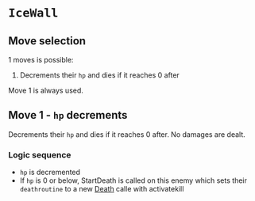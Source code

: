 # `IceWall`

## Move selection
1 moves is possible:

1. Decrements their `hp` and dies if it reaches 0 after

Move 1 is always used.

## Move 1 - `hp` decrements
Decrements their `hp` and dies if it reaches 0 after. No damages are dealt.

### Logic sequence

- `hp` is decremented
- If `hp` is 0 or below, StartDeath is called on this enemy which sets their `deathroutine` to a new [Death](../../../Entities/EntityControl/Notable%20methods/Death.md) calle with activatekill
